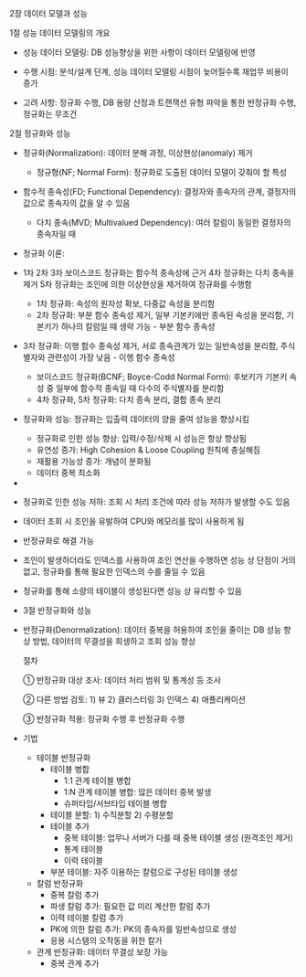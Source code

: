 2장 데이터 모델과 성능 

1절 성능 데이터 모델링의 개요 

- 성능 데이터 모델링: DB 성능향상을 위한 사항이 데이터 모델링에 반영

- 수행 시점: 분석/설계 단계, 성능 데이터 모델링 시점이 늦어질수록 재업무 비용이 증가 

- 고려 사항: 정규화 수행, DB 용량 산정과 트랜잭션 유형 파악을 통한 반정규화 수행, 정규화는 무조건



2절 정규화와 성능 

- 정규화(Normalization): 데이터 분해 과정, 이상현상(anomaly) 제거 
  - 정규형(NF; Normal Form): 정규화로 도출된 데이터 모델이 갖춰야 할 특성
- 함수적 종속성(FD; Functional Dependency): 결정자와 종속자의 관계, 결정자의 값으로 종속자의 값을 알 수 있음 
  - 다치 종속(MVD; Multivalued Dependency): 여러 칼럼이 동일한 결정자의 종속자일 때
- 정규화 이론: 
- 1차 2차 3차 보이스코드 정규화는 함수적 종속성에 근거 4차 정규화는 다치 종속을 제거 5차 정규화는 조인에 의한 이상현상을 제거하여 정규화를 수행함 
  - 1차 정규화: 속성의 원자성 확보, 다중값 속성을 분리함 
  - 2차 정규화: 부분 함수 종속성 제거, 일부 기본키에만 종속된 속성을 분리함, 기본키가 하나의 칼럼일 때 생략 가능 - 부분 함수 종속성 
- 3차 정규화: 이행 함수 종속성 제거, 서로 종속관계가 있는 일반속성을 분리함, 주식별자와 관련성이 가장 낮음 - 이행 함수 종속성 
  - 보이스코드 정규화(BCNF; Boyce-Codd Normal Form): 후보키가 기본키 속성 중 일부에 함수적 종속일 때 다수의 주식별자를 분리함 
  - 4차 정규화, 5차 정규화: 다치 종속 분리, 결합 종속 분리 
- 정규화와 성능: 정규화는 입출력 데이터의 양을 줄여 성능을 향상시킴 
  - 정규화로 인한 성능 향상: 입력/수정/삭제 시 성능은 항상 향상됨 
  - 유연성 증가: High Cohesion & Loose Coupling 원칙에 충실해짐 
  - 재활용 가능성 증가: 개념이 분화됨 
  - 데이터 중복 최소화 
- 
- 정규화로 인한 성능 저하: 조회 시 처리 조건에 따라 성능 저하가 발생할 수도 있음 
- 데이터 조회 시 조인을 유발하여 CPU와 메모리를 많이 사용하게 됨 
- 반정규화로 해결 가능 
- 조인이 발생하더라도 인덱스를 사용하여 조인 연산을 수행하면 성능 상 단점이 거의 없고, 정규화를 통해 필요한 인덱스의 수를 줄일 수 있음 
- 정규화를 통해 소량의 테이블이 생성된다면 성능 상 유리할 수 있음 



- 3절 반정규화와 성능 

- 반정규화(Denormalization): 데이터 중복을 허용하여 조인을 줄이는 DB 성능 향상 방법, 데이터의 무결성을 희생하고 조회 성능 향상 

  절차 

  ① 반정규화 대상 조사: 데이터 처리 범위 및 통계성 등 조사 

  ② 다른 방법 검토: 1) 뷰 2) 클러스터링 3) 인덱스 4) 애플리케이션 

  ③ 반정규화 적용: 정규화 수행 후 반정규화 수행

- 기법 

  - 테이블 반정규화 
    - 테이블 병합 
      - 1:1 관계 테이블 병합 
      - 1:N 관계 테이블 병합: 많은 데이터 중복 발생 
      - 슈퍼타입/서브타입 테이블 병합 
    - 테이블 분할: 1) 수직분할 2) 수평분할 
    - 테이블 추가 
      - 중복 테이블: 업무나 서버가 다를 때 중복 테이블 생성 (원격조인 제거) 
      - 통계 테이블 
      - 이력 테이블 
    - 부분 테이블: 자주 이용하는 칼럼으로 구성된 테이블 생성 
  - 칼럼 반정규화 
    - 중복 칼럼 추가 
    - 파생 칼럼 추가: 필요한 값 미리 계산한 칼럼 추가 
    - 이력 테이블 칼럼 추가 
    - PK에 의한 칼럼 추가: PK의 종속자를 일반속성으로 생성 
    - 응용 시스템의 오작동을 위한 칼가 
  - 관계 반정규화: 데이터 무결성 보장 가능 
    - 중복 관계 추가